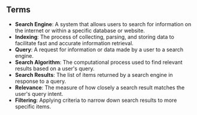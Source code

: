 ## Terms

- **Search Engine**: A system that allows users to search for information on the internet or within a specific database or website.
- **Indexing**: The process of collecting, parsing, and storing data to facilitate fast and accurate information retrieval.
- **Query**: A request for information or data made by a user to a search engine.
- **Search Algorithm**: The computational process used to find relevant results based on a user's query.
- **Search Results**: The list of items returned by a search engine in response to a query.
- **Relevance**: The measure of how closely a search result matches the user's query intent.
- **Filtering**: Applying criteria to narrow down search results to more specific items.
